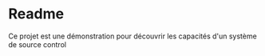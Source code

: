 # Readme
Ce projet est une démonstration pour découvrir les capacités d'un système de source control
